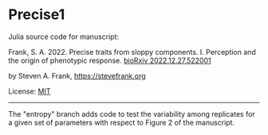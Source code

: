 # Precise1

Julia source code for manuscript:

Frank, S. A. 2022. Precise traits from sloppy components. I. Perception and the origin of phenotypic response. [bioRxiv 2022.12.27.522001](https://doi.org/10.1101/2022.12.27.522001)

by Steven A. Frank, https://stevefrank.org

License: [MIT](https://opensource.org/licenses/MIT)

---

The "entropy" branch adds code to test the variability among replicates for a given set of parameters with respect to Figure 2 of the manuscript. 
